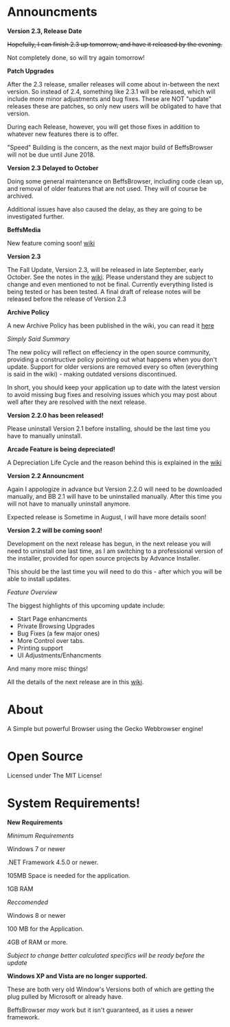 # Announcments

**Version 2.3, Release Date**

~~Hopefully, I can finish 2.3 up tomorrow, and have it released by the evening.~~

Not completely done, so will try again tomorrow!



**Patch Upgrades**

After the 2.3 release, smaller releases will come about in-between the next version. So instead of 2.4, something like 2.3.1 will be released, which will include more minor adjustments and bug fixes. These are NOT "update" releases these are patches, so only new users will be obligated to have that version. 

During each Release, however, you will get those fixes in addition to whatever new features there is to offer. 

"Speed" Building is the concern, as the next major build of BeffsBrowser will not be due until June 2018. 

**Version 2.3 Delayed to October**

Doing some general maintenance on BeffsBrowser, including code clean up, and removal of older features that are not used. They will of course be archived.

Additional issues have also caused the delay, as they are going to be investigated further. 



**BeffsMedia**

New feature coming soon! [wiki](https://github.com/jdc20181/BeffsBrowser/wiki/Media-Player-Beta)

**Version 2.3**

The Fall Update, Version 2.3, will be released in late September, early October. See the notes in the [wiki](https://github.com/jdc20181/BeffsBrowser/wiki/Version-2.3-Planning). Please understand they are subject to change and even mentioned to not be final. Currently everything listed is being tested or has been tested. A final draft of release notes will be released before the release of Version 2.3 


**Archive Policy**

A new Archive Policy has been published in the wiki, you can read it [here](https://github.com/jdc20181/BeffsBrowser/wiki/Archive-Policy)

*Simply Said Summary*

The new policy will reflect on effeciency in the open source community, providing a constructive policy pointing out what happens when you don't update. Support for older versions are removed every so often (everything is said in the wiki) - making outdated versions discontinued. 

In short, you should keep your application up to date with the latest version to avoid missing bug fixes and resolving issues which you may post about well after they are resolved with the next release. 


**Version 2.2.0 has been released!**

Please uninstall Version 2.1 before installing, should be the last time you have to manually uninstall.

**Arcade Feature is being depreciated!**

A Depreciation Life Cycle and the reason behind this is explained in the [wiki](https://github.com/jdc20181/BeffsBrowser/wiki/Depreciation-of-Arcade-Moving-BeffsBrowser-Forward)


**Version 2.2 Announcment**

Again I appologize in advance but Version 2.2.0 will need to be downloaded manually, and BB 2.1 will have to be uninstalled manually. After this time you will not have to manually uninstall anymore.

Expected release is Sometime in August, I will have more details soon!



**Version 2.2 will be coming soon!**

Development on the next release has begun, in the next release you will need to uninstall one last time, as I am switching to a professional version of the installer, provided for open source projects by Advance Installer. 

This should be the last time you will need to do this - after which you will be able to install updates. 


*Feature Overview*

The biggest highlights of this upcoming update include:

- Start Page enhancments
- Private Browsing Upgrades 
- Bug Fixes (a few major ones)
- More Control over tabs.
- Printing support
- UI Adjustments/Enhancments

And many more misc things!

All the details of the next release are in this [wiki](https://github.com/jdc20181/BeffsBrowser/wiki/Version-2.2-Coming-Soon).


# About

A Simple but powerful Browser using the Gecko Webbrowser engine!


# Open Source
Licensed under The MIT License!
 
# System Requirements!

**New Requirements**

*Minimum Requirements*

Windows 7 or newer

.NET Framework 4.5.0 or newer. 


105MB Space is needed for the application.

1GB RAM 

*Reccomended*

Windows 8 or newer

100 MB for the Application.

4GB of RAM or more.

*Subject to change better calculated specifics will be ready before the update*

**Windows XP and Vista are no longer supported.**

These are both very old Window's Versions both of which are getting the plug pulled by Microsoft or already have. 

BeffsBrowser *may* work but it isn't guaranteed, as it uses a newer framework. 
